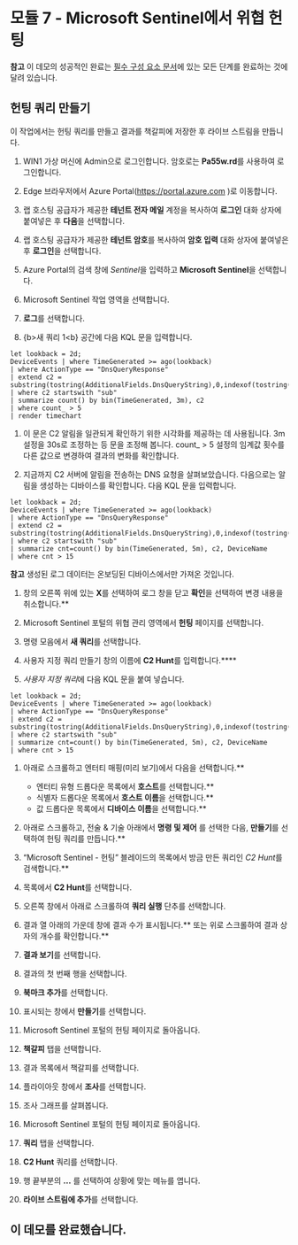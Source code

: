 # 모듈 7 - Microsoft Sentinel에서 위협 헌팅

**참고** 이 데모의 성공적인 완료는 [필수 구성 요소 문서](00-prerequisites.md)에 있는 모든 단계를 완료하는 것에 달려 있습니다. 

## 헌팅 쿼리 만들기

이 작업에서는 헌팅 쿼리를 만들고 결과를 책갈피에 저장한 후 라이브 스트림을 만듭니다.

1. WIN1 가상 머신에 Admin으로 로그인합니다. 암호로는 **Pa55w.rd**를 사용하여 로그인합니다.  

1. Edge 브라우저에서 Azure Portal(https://portal.azure.com )로 이동합니다.

1. 랩 호스팅 공급자가 제공한 **테넌트 전자 메일** 계정을 복사하여 **로그인** 대화 상자에 붙여넣은 후 **다음**을 선택합니다.

1. 랩 호스팅 공급자가 제공한 **테넌트 암호**를 복사하여 **암호 입력** 대화 상자에 붙여넣은 후 **로그인**을 선택합니다.

1. Azure Portal의 검색 창에 *Sentinel*을 입력하고 **Microsoft Sentinel**을 선택합니다.

1. Microsoft Sentinel 작업 영역을 선택합니다.

1. **로그**를 선택합니다. 

1. {b>새 쿼리 1<b} 공간에 다음 KQL 문을 입력합니다.

```KQL
let lookback = 2d;
DeviceEvents | where TimeGenerated >= ago(lookback) 
| where ActionType == "DnsQueryResponse"
| extend c2 = substring(tostring(AdditionalFields.DnsQueryString),0,indexof(tostring(AdditionalFields.DnsQueryString),"."))
| where c2 startswith "sub"
| summarize count() by bin(TimeGenerated, 3m), c2
| where count_ > 5
| render timechart 
```

1. 이 문은 C2 알림을 일관되게 확인하기 위한 시각화를 제공하는 데 사용됩니다.  3m 설정을 30s로 조정하는 등 문을 조정해 봅니다.  count_ > 5 설정의 임계값 횟수를 다른 값으로 변경하여 결과의 변화를 확인합니다.

1. 지금까지 C2 서버에 알림을 전송하는 DNS 요청을 살펴보았습니다.  다음으로는 알림을 생성하는 디바이스를 확인합니다.  다음 KQL 문을 입력합니다.

```KQL
let lookback = 2d;
DeviceEvents | where TimeGenerated >= ago(lookback) 
| where ActionType == "DnsQueryResponse"
| extend c2 = substring(tostring(AdditionalFields.DnsQueryString),0,indexof(tostring(AdditionalFields.DnsQueryString),".")) 
| where c2 startswith "sub"
| summarize cnt=count() by bin(TimeGenerated, 5m), c2, DeviceName
| where cnt > 15
```

**참고** 생성된 로그 데이터는 온보딩된 디바이스에서만 가져온 것입니다.

1. 창의 오른쪽 위에 있는 **X**를 선택하여 로그 창을 닫고 **확인**을 선택하여 변경 내용을 취소합니다.** 

1. Microsoft Sentinel 포털의 위협 관리 영역에서 **헌팅** 페이지를 선택합니다.

1. 명령 모음에서 **새 쿼리**를 선택합니다.

1. 사용자 지정 쿼리 만들기 창의 이름에 **C2 Hunt**를 입력합니다.****

1. *사용자 지정 쿼리*에 다음 KQL 문을 붙여 넣습니다.

```KQL
let lookback = 2d;
DeviceEvents | where TimeGenerated >= ago(lookback) 
| where ActionType == "DnsQueryResponse"
| extend c2 = substring(tostring(AdditionalFields.DnsQueryString),0,indexof(tostring(AdditionalFields.DnsQueryString),"."))
| where c2 startswith "sub"
| summarize cnt=count() by bin(TimeGenerated, 5m), c2, DeviceName
| where cnt > 15
```

1. 아래로 스크롤하고 엔터티 매핑(미리 보기)에서 다음을 선택합니다.**

    - 엔터티 유형 드롭다운 목록에서 **호스트**를 선택합니다.**
    - 식별자 드롭다운 목록에서 **호스트 이름**을 선택합니다.**
    - 값 드롭다운 목록에서 **디바이스 이름**을 선택합니다.**

1. 아래로 스크롤하고, 전술 & 기술 아래에서 **명령 및 제어** 를 선택한 다음, **만들기**를 선택하여 헌팅 쿼리를 만듭니다.**

1. “Microsoft Sentinel - 헌팅” 블레이드의 목록에서 방금 만든 쿼리인 *C2 Hunt*를 검색합니다.**

1. 목록에서 **C2 Hunt**를 선택합니다.

1. 오른쪽 창에서 아래로 스크롤하여 **쿼리 실행** 단추를 선택합니다.

1. 결과 열 아래의 가운데 창에 결과 수가 표시됩니다.** 또는 위로 스크롤하여 결과 상자의 개수를 확인합니다.**

1. **결과 보기**를 선택합니다.

1. 결과의 첫 번째 행을 선택합니다. 

1. **북마크 추가**를 선택합니다.

1. 표시되는 창에서 **만들기**를 선택합니다.

1. Microsoft Sentinel 포털의 헌팅 페이지로 돌아옵니다.

1. **책갈피** 탭을 선택합니다.

1. 결과 목록에서 책갈피를 선택합니다.

1. 플라이아웃 창에서 **조사**를 선택합니다.

1. 조사 그래프를 살펴봅니다.

1. Microsoft Sentinel 포털의 헌팅 페이지로 돌아옵니다.

1. **쿼리** 탭을 선택합니다.

1. **C2 Hunt** 쿼리를 선택합니다.

1. 행 끝부분의 **...** 를 선택하여 상황에 맞는 메뉴를 엽니다.

1. **라이브 스트림에 추가**를 선택합니다.

## 이 데모를 완료했습니다.